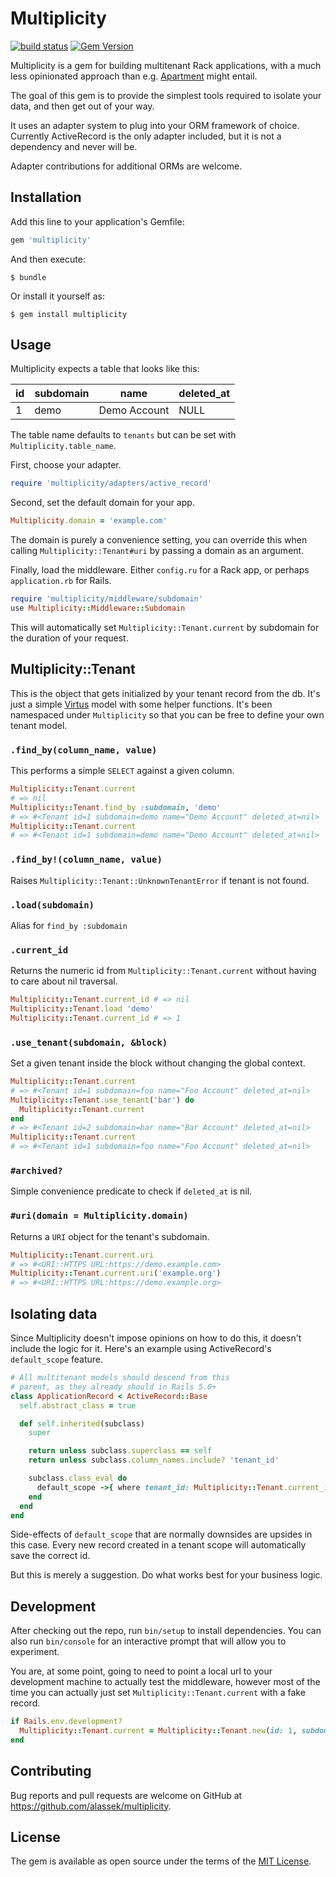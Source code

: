 # Multiplicity

[![build status](https://travis-ci.org/alassek/multiplicity.svg?branch=master)](https://travis-ci.org/alassek/multiplicity)
[![Gem Version](https://badge.fury.io/rb/multiplicity.svg)](https://rubygems.org/gems/multiplicity)

Multiplicity is a gem for building multitenant Rack applications, with a much less opinionated approach than e.g. [Apartment](https://github.com/influitive/apartment) might entail.

The goal of this gem is to provide the simplest tools required to isolate your data, and then get out of your way.

It uses an adapter system to plug into your ORM framework of choice. Currently ActiveRecord is the only adapter included, but it is not a dependency and never will be.

Adapter contributions for additional ORMs are welcome.

## Installation

Add this line to your application's Gemfile:

```ruby
gem 'multiplicity'
```

And then execute:

    $ bundle

Or install it yourself as:

    $ gem install multiplicity

## Usage

Multiplicity expects a table that looks like this:

| id | subdomain | name         | deleted_at |
|----|-----------|--------------|------------|
| 1  | demo      | Demo Account | NULL       |

The table name defaults to `tenants` but can be set with `Multiplicity.table_name`.

First, choose your adapter.

```ruby
require 'multiplicity/adapters/active_record'
```

Second, set the default domain for your app.

```ruby
Multiplicity.domain = 'example.com'
```

The domain is purely a convenience setting, you can override this when calling `Multiplicity::Tenant#uri` by passing a domain as an argument.

Finally, load the middleware. Either `config.ru` for a Rack app, or perhaps `application.rb` for Rails.

```ruby
require 'multiplicity/middleware/subdomain'
use Multiplicity::Middleware::Subdomain
```

This will automatically set `Multiplicity::Tenant.current` by subdomain for the duration of your request.

## Multiplicity::Tenant

This is the object that gets initialized by your tenant record from the db. It's just a simple [Virtus](https://github.com/solnic/virtus) model with some helper functions. It's been namespaced under `Multiplicity` so that you can be free to define your own tenant model.

### `.find_by(column_name, value)`

This performs a simple `SELECT` against a given column.

```ruby
Multiplicity::Tenant.current
# => nil
Multiplicity::Tenant.find_by :subdomain, 'demo'
# => #<Tenant id=1 subdomain=demo name="Demo Account" deleted_at=nil>
Multiplicity::Tenant.current
# => #<Tenant id=1 subdomain=demo name="Demo Account" deleted_at=nil>
```

### `.find_by!(column_name, value)`

Raises `Multiplicity::Tenant::UnknownTenantError` if tenant is not found.

### `.load(subdomain)`

Alias for `find_by :subdomain`

### `.current_id`

Returns the numeric id from `Multiplicity::Tenant.current` without having to care about nil traversal.

```ruby
Multiplicity::Tenant.current_id # => nil
Multiplicity::Tenant.load 'demo'
Multiplicity::Tenant.current_id # => 1
```

### `.use_tenant(subdomain, &block)`

Set a given tenant inside the block without changing the global context.

```ruby
Multiplicity::Tenant.current
# => #<Tenant id=1 subdomain=foo name="Foo Account" deleted_at=nil>
Multiplicity::Tenant.use_tenant('bar') do
  Multiplicity::Tenant.current
end
# => #<Tenant id=2 subdomain=bar name="Bar Account" deleted_at=nil>
Multiplicity::Tenant.current
# => #<Tenant id=1 subdomain=foo name="Foo Account" deleted_at=nil>
```

### `#archived?`

Simple convenience predicate to check if `deleted_at` is nil.

### `#uri(domain = Multiplicity.domain)`

Returns a `URI` object for the tenant's subdomain.

```ruby
Multiplicity::Tenant.current.uri
# => #<URI::HTTPS URL:https://demo.example.com>
Multiplicity::Tenant.current.uri('example.org')
# => #<URI::HTTPS URL:https://demo.example.org>
```

## Isolating data

Since Multiplicity doesn't impose opinions on how to do this, it doesn't include the logic for it. Here's an example using ActiveRecord's `default_scope` feature.

```ruby
# All multitenant models should descend from this
# parent, as they already should in Rails 5.0+
class ApplicationRecord < ActiveRecord::Base
  self.abstract_class = true

  def self.inherited(subclass)
    super

    return unless subclass.superclass == self
    return unless subclass.column_names.include? 'tenant_id'

    subclass.class_eval do
      default_scope ->{ where tenant_id: Multiplicity::Tenant.current_id }
    end
  end
end
```

Side-effects of `default_scope` that are normally downsides are upsides in this case. Every new record created in a tenant scope will automatically save the correct id.

But this is merely a suggestion. Do what works best for your business logic.

## Development

After checking out the repo, run `bin/setup` to install dependencies. You can also run `bin/console` for an interactive prompt that will allow you to experiment.

You are, at some point, going to need to point a local url to your development machine to actually test the middleware, however most of the time you can actually just set `Multiplicity::Tenant.current` with a fake record.

```ruby
if Rails.env.development?
  Multiplicity::Tenant.current = Multiplicity::Tenant.new(id: 1, subdomain: 'demo', name: 'Demo Account')
end
```

## Contributing

Bug reports and pull requests are welcome on GitHub at https://github.com/alassek/multiplicity.


## License

The gem is available as open source under the terms of the [MIT License](http://opensource.org/licenses/MIT).
